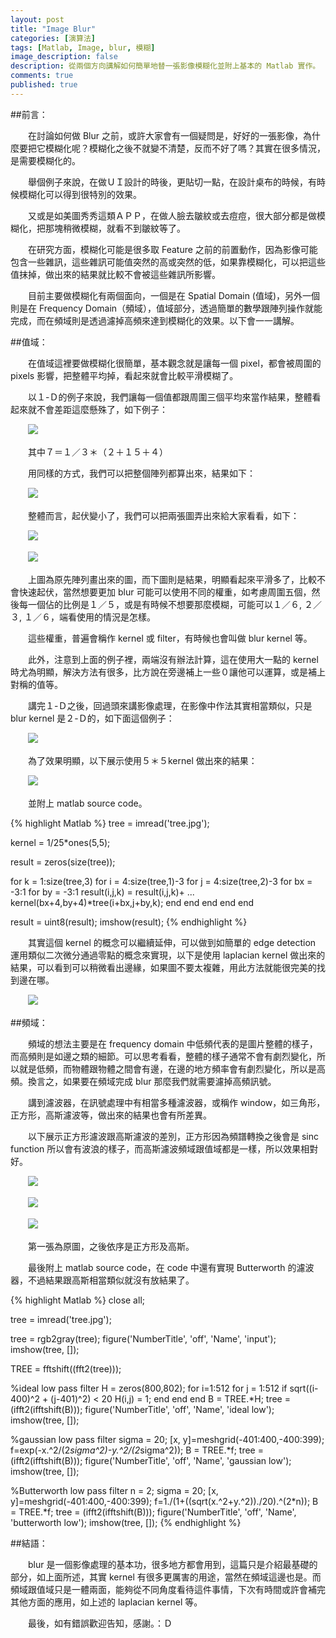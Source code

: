 ```yaml
---
layout: post
title: "Image Blur"
categories: [演算法]
tags: [Matlab, Image, blur, 模糊]
image_description: false
description: 從兩個方向講解如何簡單地替一張影像模糊化並附上基本的 Matlab 實作。
comments: true
published: true
---
```

##前言：

　　在討論如何做 Blur 之前，或許大家會有一個疑問是，好好的一張影像，為什麼要把它模糊化呢？模糊化之後不就變不清楚，反而不好了嗎？其實在很多情況，是需要模糊化的。

　　舉個例子來說，在做ＵＩ設計的時後，更貼切一點，在設計桌布的時候，有時候模糊化可以得到很特別的效果。

　　又或是如美圖秀秀這類ＡＰＰ，在做人臉去皺紋或去痘痘，很大部分都是做模糊化，把那塊稍微模糊，就看不到皺紋等了。

　　在研究方面，模糊化可能是很多取 Feature 之前的前置動作，因為影像可能包含一些雜訊，這些雜訊可能值突然的高或突然的低，如果靠模糊化，可以把這些值抹掉，做出來的結果就比較不會被這些雜訊所影響。

　　目前主要做模糊化有兩個面向，一個是在 Spatial Domain (值域)，另外一個則是在 Frequency Domain（頻域），值域部分，透過簡單的數學跟陣列操作就能完成，而在頻域則是透過濾掉高頻來達到模糊化的效果。以下會一一講解。

##值域：

　　在值域這裡要做模糊化很簡單，基本觀念就是讓每一個 pixel，都會被周圍的 pixels 影響，把整體平均掉，看起來就會比較平滑模糊了。

　　以１-Ｄ的例子來說，我們讓每一個值都跟周圍三個平均來當作結果，整體看起來就不會差距這麼懸殊了，如下例子：

　　<img src="{{ site.baseurl }}/image/2015-10-7/0.png">

　　其中７＝１／３＊（２＋１５＋４）

　　用同樣的方式，我們可以把整個陣列都算出來，結果如下：

　　<img src="{{ site.baseurl }}/image/2015-10-7/1.png">

　　整體而言，起伏變小了，我們可以把兩張圖弄出來給大家看看，如下：

　　<img src="{{ site.baseurl }}/image/2015-10-7/2.png">

　　<img src="{{ site.baseurl }}/image/2015-10-7/3.png">

　　上圖為原先陣列畫出來的圖，而下圖則是結果，明顯看起來平滑多了，比較不會快速起伏，當然想要更加 blur 可能可以使用不同的權重，如考慮周圍五個，然後每一個佔的比例是１／５，或是有時候不想要那麼模糊，可能可以１／６, ２／３, １／６，端看使用的情況是怎樣。

　　這些權重，普遍會稱作 kernel 或 filter，有時候也會叫做 blur kernel 等。

　　此外，注意到上面的例子裡，兩端沒有辦法計算，這在使用大一點的 kernel 時尤為明顯，解決方法有很多，比方說在旁邊補上一些０讓他可以運算，或是補上對稱的值等。

　　講完１-Ｄ之後，回過頭來講影像處理，在影像中作法其實相當類似，只是 blur kernel 是２-Ｄ的，如下面這個例子：

　　<img src="{{ site.baseurl }}/image/2015-10-7/4.png">

　　為了效果明顯，以下展示使用５＊５kernel 做出來的結果：

　　<img src="{{ site.baseurl }}/image/2015-10-7/5.png">

　　並附上 matlab source code。

{% highlight Matlab %}
tree = imread('tree.jpg');

kernel = 1/25*ones(5,5);

result = zeros(size(tree));

for k = 1:size(tree,3)
    for i = 4:size(tree,1)-3
        for j = 4:size(tree,2)-3
            for bx = -3:1
                for by = -3:1
                    result(i,j,k) = result(i,j,k)+ ...
                        kernel(bx+4,by+4)*tree(i+bx,j+by,k);
                end
            end
        end
    end
end

result = uint8(result);
imshow(result);
{% endhighlight %}

　　其實這個 kernel 的概念可以繼續延伸，可以做到如簡單的 edge detection 運用類似二次微分通過零點的概念來實現，以下是使用 laplacian kernel 做出來的結果，可以看到可以稍微看出邊緣，如果圖不要太複雜，用此方法就能很完美的找到邊在哪。

　　<img src="{{ site.baseurl }}/image/2015-10-7/6.png">

##頻域：

　　頻域的想法主要是在 frequency domain 中低頻代表的是圖片整體的樣子，而高頻則是如邊之類的細節。可以思考看看，整體的樣子通常不會有劇烈變化，所以就是低頻，而物體跟物體之間會有邊，在邊的地方頻率會有劇烈變化，所以是高頻。換言之，如果要在頻域完成 blur 那麼我們就需要濾掉高頻訊號。

　　講到濾波器，在訊號處理中有相當多種濾波器，或稱作 window，如三角形，正方形，高斯濾波等，做出來的結果也會有所差異。

　　以下展示正方形濾波跟高斯濾波的差別，正方形因為頻譜轉換之後會是 sinc function 所以會有波浪的樣子，而高斯濾波頻域跟值域都是一樣，所以效果相對好。

　　<img src="{{ site.baseurl }}/image/2015-10-7/7.png">

　　<img src="{{ site.baseurl }}/image/2015-10-7/8.png">

　　<img src="{{ site.baseurl }}/image/2015-10-7/9.png">

　　第一張為原圖，之後依序是正方形及高斯。

　　最後附上 matlab source code，在 code 中還有實現 Butterworth 的濾波器，不過結果跟高斯相當類似就沒有放結果了。

{% highlight Matlab %}
close all;

tree = imread('tree.jpg');

tree = rgb2gray(tree);
figure('NumberTitle', 'off', 'Name', 'input');
imshow(tree, []);

TREE = fftshift((fft2(tree)));

%ideal low pass filter
H = zeros(800,802);
for i=1:512
    for j = 1:512
        if sqrt((i-400)^2 + (j-401)^2) < 20
             H(i,j) = 1;
        end
    end
end
B = TREE.*H;
tree = (ifft2(ifftshift(B)));
figure('NumberTitle', 'off', 'Name', 'ideal low');
imshow(tree, []);

%gaussian low pass filter
sigma = 20;
[x, y]=meshgrid(-401:400,-400:399);
f=exp(-x.^2/(2*sigma^2)-y.^2/(2*sigma^2));
B = TREE.*f;
tree = (ifft2(ifftshift(B)));
figure('NumberTitle', 'off', 'Name', 'gaussian low');
imshow(tree, []);

%Butterworth low pass filter
n = 2;
sigma = 20;
[x, y]=meshgrid(-401:400,-400:399);
f=1./(1+((sqrt(x.^2+y.^2))./20).^(2*n));
B = TREE.*f;
tree = (ifft2(ifftshift(B)));
figure('NumberTitle', 'off', 'Name', 'butterworth low');
imshow(tree, []);
{% endhighlight %}

##結語：

　　blur 是一個影像處理的基本功，很多地方都會用到，這篇只是介紹最基礎的部分，如上面所述，其實 kernel 有很多更厲害的用途，當然在頻域這邊也是。而頻域跟值域只是一體兩面，能夠從不同角度看待這件事情，下次有時間或許會補完其他方面的應用，如上述的 laplacian kernel 等。

　　最後，如有錯誤歡迎告知，感謝。：Ｄ

